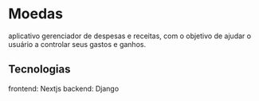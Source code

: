 # Moedas

aplicativo gerenciador de despesas e receitas, com o objetivo de ajudar o usuário a controlar seus gastos e ganhos.

## Tecnologias

frontend: Nextjs
backend: Django

